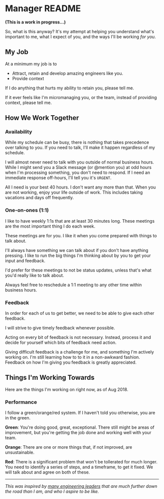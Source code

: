 # Manager README

**(This is a work in progress...)**

So, what is this anyway?  It's my attempt at helping you understand what's important to me, what I expect of you, and the ways I'll be working _for you_.

## My Job

At a minimum my job is to

- Attract, retain and develop amazing engineers like you.
- Provide context

If I do anything that hurts my ability to retain you, please tell me. 

If it ever feels like I'm micromanaging you, or the team, instead of providing context, please tell me.

## How We Work Together

### Availability

While my schedule can be busy, there is nothing that takes precedence over talking to you. If you need to talk, I'll make it happen regardless of my schedule.

I will almost never need to talk with you outside of normal business hours.  While I might send you a Slack message (or @mention you) at odd hours when I'm processing something, you don't need to respond.  If I need an immediate response off-hours, I'll tell you it's `URGENT`.

All I need is your best 40 hours.  I don't want any more than that.  When you are not working, enjoy your life outside of work.  This includes taking vacations and days off frequently.

### One-on-ones (1:1)

I like to have weekly 1:1s that are at least 30 minutes long.  These meetings are the most important thing I do each week.

These meetings are for you.  I like it when you come prepared with things to talk about.

I'll always have something we can talk about if you don't have anything pressing.  I like to run the big things I'm thinking about by you to get your input and feedback.

I'd prefer for these meetings to not be status updates, unless that's what you'd really like to talk about.  

Always feel free to reschedule a 1:1 meeting to any other time within business hours.

### Feedback

In order for each of us to get better, we need to be able to give each other feedback.

I will strive to give timely feedback whenever possible.

Acting on every bit of feedback is not necessary.  Instead, process it and decide for yourself which bits of feedback need action.

Giving difficult feedback is a challenge for me, and something I'm actively working on.  I'm still learning how to to it in a non-awkward fashion.  Feedback on how I'm giving you feedback is greatly appreciated.

## Things I'm Working Towards

Here are the things I'm working on right now, as of Aug 2018.

### Performance

I follow a green/orange/red system.  If I haven't told you otherwise, you are in the green.

**Green**: You're doing good, great, exceptional.  There still might be areas of improvement, but you're getting the job done and working well with your team.

**Orange**: There are one or more things that, if not improved, are unsustainable.

**Red**: There is a significant problem that won't be tollerated for much longer.  You need to identify a series of steps, and a timeframe, to get it fixed.  We will talk about and agree on both of these.


---

_This was inspired by [many engineering leaders](https://svnk.github.io/manager-READMEs/) that are much further down the road than I am, and who I aspire to be like._


